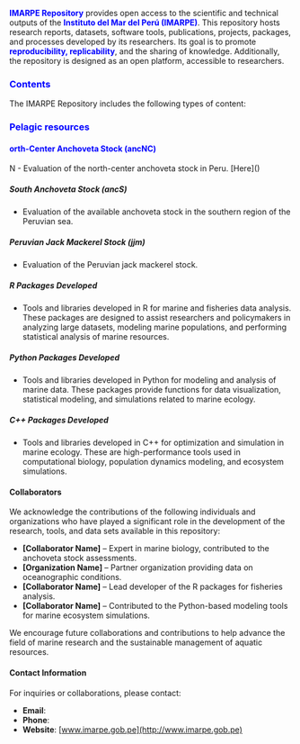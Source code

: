 <span style="color: blue;"><strong>IMARPE Repository</strong></span> provides open access to the scientific and technical outputs of the <span style="color: blue;"><strong>Instituto del Mar del Perú (IMARPE)</strong></span>. This repository hosts research reports, datasets, software tools, publications, projects, packages, and processes developed by its researchers. Its goal is to promote <span style="color: blue;"><strong>reproducibility, replicability</strong></span>, and the sharing of knowledge. Additionally, the repository is designed as an open platform, accessible to researchers.

<h3><span style="color:blue; font-weight:bold;">Contents</span></h3>
The IMARPE Repository includes the following types of content:

<h3><span style="color:blue; font-weight:bold;">Pelagic resources</span></h3>
<h4><span style="color:blue; font-weight:bold;">orth-Center Anchoveta Stock (ancNC)</span></h4> N
- Evaluation of the north-center anchoveta stock in Peru. [Here]()

##### South Anchoveta Stock (**ancS**)
- Evaluation of the available anchoveta stock in the southern region of the Peruvian sea.

##### Peruvian Jack Mackerel Stock (**jjm**)
- Evaluation of the Peruvian jack mackerel stock.


##### R Packages Developed
- Tools and libraries developed in R for marine and fisheries data analysis. These packages are designed to assist researchers and policymakers in analyzing large datasets, modeling marine populations, and performing statistical analysis of marine resources.

##### Python Packages Developed
- Tools and libraries developed in Python for modeling and analysis of marine data. These packages provide functions for data visualization, statistical modeling, and simulations related to marine ecology.

##### C++ Packages Developed
- Tools and libraries developed in C++ for optimization and simulation in marine ecology. These are high-performance tools used in computational biology, population dynamics modeling, and ecosystem simulations.

#### Collaborators
We acknowledge the contributions of the following individuals and organizations who have played a significant role in the development of the research, tools, and data sets available in this repository:

- **[Collaborator Name]** – Expert in marine biology, contributed to the anchoveta stock assessments.
- **[Organization Name]** – Partner organization providing data on oceanographic conditions.
- **[Collaborator Name]** – Lead developer of the R packages for fisheries analysis.
- **[Collaborator Name]** – Contributed to the Python-based modeling tools for marine ecosystem simulations.

We encourage future collaborations and contributions to help advance the field of marine research and the sustainable management of aquatic resources.

#### Contact Information
For inquiries or collaborations, please contact:

- **Email**: 
- **Phone**: 
- **Website**: [www.imarpe.gob.pe](http://www.imarpe.gob.pe)

